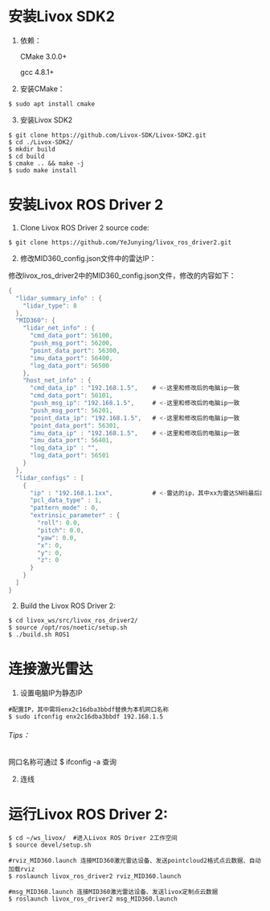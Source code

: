 # 安装Livox SDK2

1. 依赖：

   CMake 3.0.0+

   gcc 4.8.1+

2. 安装CMake：

```shell
$ sudo apt install cmake
```

3. 安装Livox SDK2

```shell
$ git clone https://github.com/Livox-SDK/Livox-SDK2.git
$ cd ./Livox-SDK2/
$ mkdir build
$ cd build
$ cmake .. && make -j
$ sudo make install
```

#  安装Livox ROS Driver 2

1. Clone Livox ROS Driver 2 source code:

```shell
$ git clone https://github.com/YeJunying/livox_ros_driver2.git
```

2. 修改MID360_config.json文件中的雷达IP：

修改livox_ros_driver2中的MID360_config.json文件，修改的内容如下：

```c
{
  "lidar_summary_info" : {
    "lidar_type": 8
  },
  "MID360": {
    "lidar_net_info" : {
      "cmd_data_port": 56100,
      "push_msg_port": 56200,
      "point_data_port": 56300,
      "imu_data_port": 56400,
      "log_data_port": 56500
    },
    "host_net_info" : {
      "cmd_data_ip" : "192.168.1.5",  	# <-这里和修改后的电脑ip一致
      "cmd_data_port": 56101,
      "push_msg_ip": "192.168.1.5",  	# <-这里和修改后的电脑ip一致
      "push_msg_port": 56201,
      "point_data_ip": "192.168.1.5",  	# <-这里和修改后的电脑ip一致
      "point_data_port": 56301,
      "imu_data_ip" : "192.168.1.5",  	# <-这里和修改后的电脑ip一致
      "imu_data_port": 56401,
      "log_data_ip" : "",
      "log_data_port": 56501
    }
  },
  "lidar_configs" : [
    {
      "ip" : "192.168.1.1xx",		  	# <-雷达的ip，其中xx为雷达SN码最后两位数,本机为60
      "pcl_data_type" : 1,
      "pattern_mode" : 0,
      "extrinsic_parameter" : {
        "roll": 0.0,
        "pitch": 0.0,
        "yaw": 0.0,
        "x": 0,
        "y": 0,
        "z": 0
      }
    }
  ]
}
```

2. Build the Livox ROS Driver 2:

```shell
$ cd livox_ws/src/livox_ros_driver2/
$ source /opt/ros/noetic/setup.sh
$ ./build.sh ROS1
```

# 连接激光雷达

1. 设置电脑IP为静态IP

```shell
#配置IP，其中需将enx2c16dba3bbdf替换为本机网口名称
$ sudo ifconfig enx2c16dba3bbdf 192.168.1.5
```

###### Tips：

网口名称可通过 $ ifconfig -a 查询

2. 连线

# 运行Livox ROS Driver 2:

```shell
$ cd ~/ws_livox/  #进入Livox ROS Driver 2工作空间
$ source devel/setup.sh

#rviz_MID360.launch 连接MID360激光雷达设备、发送pointcloud2格式点云数据、自动加载rviz
$ roslaunch livox_ros_driver2 rviz_MID360.launch

#msg_MID360.launch 连接MID360激光雷达设备、发送livox定制点云数据
$ roslaunch livox_ros_driver2 msg_MID360.launch
```

